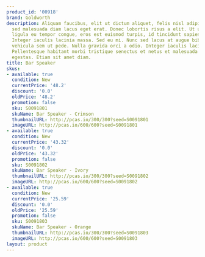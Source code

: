 ```yaml
---
product_id: '00918'
brand: Goldworth
description: Aliquam faucibus, elit ut dictum aliquet, felis nisl adipiscing sapien,
  sed malesuada diam lacus eget erat. Donec lobortis risus a elit. Ut ullamcorper,
  ligula eu tempor congue, eros est euismod turpis, id tincidunt sapien risus a quam.
  Integer iaculis lacinia massa. Sed eu mi. Nunc sed lacus at augue bibendum dapibus.Aliquam
  vehicula sem ut pede. Nulla gravida orci a odio. Integer iaculis lacinia massa.
  Pellentesque habitant morbi tristique senectus et netus et malesuada fames ac turpis
  egestas. Etiam sit amet diam.
title: Bar Speaker
skus:
- available: true
  condition: New
  currentPrice: '48.2'
  discount: '0.0'
  oldPrice: '48.2'
  promotion: false
  sku: S0091801
  skuName: Bar Speaker - Crimson
  thumbnailURL: http://pcas.io/300/300?seed=S0091801
  imageURL: http://pcas.io/600/600?seed=S0091801
- available: true
  condition: New
  currentPrice: '43.32'
  discount: '0.0'
  oldPrice: '43.32'
  promotion: false
  sku: S0091802
  skuName: Bar Speaker - Ivory
  thumbnailURL: http://pcas.io/300/300?seed=S0091802
  imageURL: http://pcas.io/600/600?seed=S0091802
- available: true
  condition: New
  currentPrice: '25.59'
  discount: '0.0'
  oldPrice: '25.59'
  promotion: false
  sku: S0091803
  skuName: Bar Speaker - Orange
  thumbnailURL: http://pcas.io/300/300?seed=S0091803
  imageURL: http://pcas.io/600/600?seed=S0091803
layout: product
---
```


